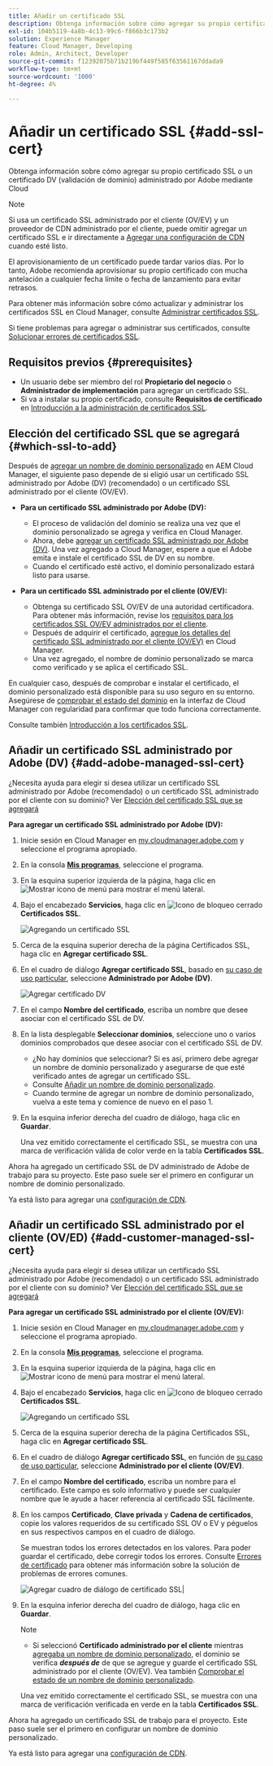 ```yaml
---
title: Añadir un certificado SSL
description: Obtenga información sobre cómo agregar su propio certificado SSL o un certificado DV (validación de dominio) administrado por Adobe mediante las herramientas de autoservicio de Cloud Manager.
exl-id: 104b5119-4a8b-4c13-99c6-f866b3c173b2
solution: Experience Manager
feature: Cloud Manager, Developing
role: Admin, Architect, Developer
source-git-commit: f12392075b71b219bf449f585f63561167ddada9
workflow-type: tm+mt
source-wordcount: '1000'
ht-degree: 4%

---
```



# Añadir un certificado SSL {#add-ssl-cert}

Obtenga información sobre cómo agregar su propio certificado SSL o un certificado DV (validación de dominio) administrado por Adobe mediante Cloud

>[!NOTE]
>
>Si usa un certificado SSL administrado por el cliente (OV/EV) y un proveedor de CDN administrado por el cliente, puede omitir agregar un certificado SSL e ir directamente a [Agregar una configuración de CDN](/help/implementing/cloud-manager/cdn-configurations/add-cdn-config.md) cuando esté listo.

El aprovisionamiento de un certificado puede tardar varios días. Por lo tanto, Adobe recomienda aprovisionar su propio certificado con mucha antelación a cualquier fecha límite o fecha de lanzamiento para evitar retrasos.

Para obtener más información sobre cómo actualizar y administrar los certificados SSL en Cloud Manager, consulte [Administrar certificados SSL](/help/implementing/cloud-manager/managing-ssl-certifications/managing-certificates.md).

Si tiene problemas para agregar o administrar sus certificados, consulte [Solucionar errores de certificados SSL](/help/implementing/cloud-manager/managing-ssl-certifications/troubleshoot-ssl-cert.md).


## Requisitos previos {#prerequisites}

* Un usuario debe ser miembro del rol **Propietario del negocio** o **Administrador de implementación** para agregar un certificado SSL.
* Si va a instalar su propio certificado, consulte **Requisitos de certificado** en [Introducción a la administración de certificados SSL](/help/implementing/cloud-manager/managing-ssl-certifications/introduction-to-ssl-certificates.md#requirements).

## Elección del certificado SSL que se agregará {#which-ssl-to-add}

Después de [agregar un nombre de dominio personalizado](/help/implementing/cloud-manager/custom-domain-names/add-custom-domain-name.md) en AEM Cloud Manager, el siguiente paso depende de si eligió usar un certificado SSL administrado por Adobe (DV) (recomendado) o un certificado SSL administrado por el cliente (OV/EV).

* **Para un certificado SSL administrado por Adobe (DV):**
   * El proceso de validación del dominio se realiza una vez que el dominio personalizado se agrega y verifica en Cloud Manager.
   * Ahora, debe [agregar un certificado SSL administrado por Adobe (DV)](#add-adobe-managed-ssl-cert).
Una vez agregado a Cloud Manager, espere a que el Adobe emita e instale el certificado SSL de DV en su nombre.
   * Cuando el certificado esté activo, el dominio personalizado estará listo para usarse.

* **Para un certificado SSL administrado por el cliente (OV/EV):**

   * Obtenga su certificado SSL OV/EV de una autoridad certificadora. Para obtener más información, revise los [requisitos para los certificados SSL OV/EV administrados por el cliente](/help/implementing/cloud-manager/managing-ssl-certifications/introduction-to-ssl-certificates.md#requirements).
   * Después de adquirir el certificado, [agregue los detalles del certificado SSL administrado por el cliente (OV/EV)](#add-customer-manage-ssl-cert) en Cloud Manager.
   * Una vez agregado, el nombre de dominio personalizado se marca como verificado y se aplica el certificado SSL.

En cualquier caso, después de comprobar e instalar el certificado, el dominio personalizado está disponible para su uso seguro en su entorno. Asegúrese de [comprobar el estado del dominio](/help/implementing/cloud-manager/custom-domain-names/check-domain-name-status.md) en la interfaz de Cloud Manager con regularidad para confirmar que todo funciona correctamente.

Consulte también [Introducción a los certificados SSL](/help/implementing/cloud-manager/managing-ssl-certifications/introduction-to-ssl-certificates.md).

## Añadir un certificado SSL administrado por Adobe (DV) {#add-adobe-managed-ssl-cert}

¿Necesita ayuda para elegir si desea utilizar un certificado SSL administrado por Adobe (recomendado) o un certificado SSL administrado por el cliente con su dominio? Ver [Elección del certificado SSL que se agregará](#which-ssl-to-add)

**Para agregar un certificado SSL administrado por Adobe (DV):**

1. Inicie sesión en Cloud Manager en [my.cloudmanager.adobe.com](https://my.cloudmanager.adobe.com/) y seleccione el programa apropiado.
1. En la consola **[Mis programas](/help/implementing/cloud-manager/navigation.md#my-programs)**, seleccione el programa.
1. En la esquina superior izquierda de la página, haga clic en ![Mostrar icono de menú](https://spectrum.adobe.com/static/icons/workflow_18/Smock_ShowMenu_18_N.svg) para mostrar el menú lateral.

1. Bajo el encabezado **Servicios**, haga clic en ![Icono de bloqueo cerrado](https://spectrum.adobe.com/static/icons/workflow_18/Smock_LockClosed_18_N.svg) **Certificados SSL**.

   ![Agregando un certificado SSL](/help/implementing/cloud-manager/assets/ssl/ssl-cert-add.png)

1. Cerca de la esquina superior derecha de la página Certificados SSL, haga clic en **Agregar certificado SSL**.

1. En el cuadro de diálogo **Agregar certificado SSL**, basado en [su caso de uso particular](#which-ssl-to-add), seleccione **Administrado por Adobe (DV)**.

   ![Agregar certificado DV](/help/implementing/cloud-manager/assets/ssl/add-dv-certificate.png)

1. En el campo **Nombre del certificado**, escriba un nombre que desee asociar con el certificado SSL de DV.

1. En la lista desplegable **Seleccionar dominios**, seleccione uno o varios dominios comprobados que desee asociar con el certificado SSL de DV.
   * ¿No hay dominios que seleccionar? Si es así, primero debe agregar un nombre de dominio personalizado y asegurarse de que esté verificado antes de agregar un certificado SSL.
   * Consulte [Añadir un nombre de dominio personalizado](/help/implementing/cloud-manager/custom-domain-names/add-custom-domain-name.md).
   * Cuando termine de agregar un nombre de dominio personalizado, vuelva a este tema y comience de nuevo en el paso 1.

1. En la esquina inferior derecha del cuadro de diálogo, haga clic en **Guardar**.

   Una vez emitido correctamente el certificado SSL, se muestra con una marca de verificación válida de color verde en la tabla **Certificados SSL**.

Ahora ha agregado un certificado SSL de DV administrado de Adobe de trabajo para su proyecto. Este paso suele ser el primero en configurar un nombre de dominio personalizado.

Ya está listo para agregar una [configuración de CDN](/help/implementing/cloud-manager/cdn-configurations/add-cdn-config.md).

## Añadir un certificado SSL administrado por el cliente (OV/ED) {#add-customer-managed-ssl-cert}

<!-- IF THIS TOPIC GET UPDATED, REMEMBER TO UPDATE THE STEPS ALSO IN THE "MANAGE SSL CERTIFICATES TOPIC TOO -->

¿Necesita ayuda para elegir si desea utilizar un certificado SSL administrado por Adobe (recomendado) o un certificado SSL administrado por el cliente con su dominio? Ver [Elección del certificado SSL que se agregará](#which-ssl-to-add)

**Para agregar un certificado SSL administrado por el cliente (OV/EV):**

1. Inicie sesión en Cloud Manager en [my.cloudmanager.adobe.com](https://my.cloudmanager.adobe.com/) y seleccione el programa apropiado.

1. En la consola **[Mis programas](/help/implementing/cloud-manager/navigation.md#my-programs)**, seleccione el programa.

1. En la esquina superior izquierda de la página, haga clic en ![Mostrar icono de menú](https://spectrum.adobe.com/static/icons/workflow_18/Smock_ShowMenu_18_N.svg) para mostrar el menú lateral.

1. Bajo el encabezado **Servicios**, haga clic en ![Icono de bloqueo cerrado](https://spectrum.adobe.com/static/icons/workflow_18/Smock_LockClosed_18_N.svg) **Certificados SSL**.

   ![Agregando un certificado SSL](/help/implementing/cloud-manager/assets/ssl/ssl-cert-add.png)

1. Cerca de la esquina superior derecha de la página Certificados SSL, haga clic en **Agregar certificado SSL**.

1. En el cuadro de diálogo **Agregar certificado SSL**, en función de [su caso de uso particular](#which-ssl-to-add), seleccione **Administrado por el cliente (OV/EV)**.

1. En el campo **Nombre del certificado**, escriba un nombre para el certificado.
Este campo es solo informativo y puede ser cualquier nombre que le ayude a hacer referencia al certificado SSL fácilmente.

1. En los campos **Certificado**, **Clave privada** y **Cadena de certificados**, copie los valores requeridos de su certificado SSL OV o EV y péguelos en sus respectivos campos en el cuadro de diálogo.

   Se muestran todos los errores detectados en los valores. Para poder guardar el certificado, debe corregir todos los errores. Consulte [Errores de certificado](#certificate-errors) para obtener más información sobre la solución de problemas de errores comunes.

   ![Agregar cuadro de diálogo de certificado SSL](/help/implementing/cloud-manager/assets/ssl/ssl-cert-02.png)|

1. En la esquina inferior derecha del cuadro de diálogo, haga clic en **Guardar**.

   >[!NOTE]
   >
   >* Si seleccionó **Certificado administrado por el cliente** mientras [agregaba un nombre de dominio personalizado](/help/implementing/cloud-manager/custom-domain-names/add-custom-domain-name.md), el dominio se verifica ***después de*** de que se agregue y guarde el certificado SSL administrado por el cliente (OV/EV). Vea también [Comprobar el estado de un nombre de dominio personalizado](/help/implementing/cloud-manager/custom-domain-names/check-domain-name-status.md#how-to).

   Una vez emitido correctamente el certificado SSL, se muestra con una marca de verificación verificada en verde en la tabla **Certificados SSL**.

Ahora ha agregado un certificado SSL de trabajo para el proyecto. Este paso suele ser el primero en configurar un nombre de dominio personalizado.

Ya está listo para agregar una [configuración de CDN](/help/implementing/cloud-manager/cdn-configurations/add-cdn-config.md).























<!--
## Add an SSL certificate {#add-ssl-cert}

1. Log into Cloud Manager at [my.cloudmanager.adobe.com](https://my.cloudmanager.adobe.com/) and select the appropriate program.
1. On the **[My Programs](/help/implementing/cloud-manager/navigation.md#my-programs)** console, select the program.
1. In the upper-left corner of the page, click ![Show menu icon](https://spectrum.adobe.com/static/icons/workflow_18/Smock_ShowMenu_18_N.svg) to reveal the side menu. 
1. Under the **Services** heading, click ![Lock closed icon](https://spectrum.adobe.com/static/icons/workflow_18/Smock_LockClosed_18_N.svg) **SSL Certificates**. 

   ![Adding an SSL certificate](/help/implementing/cloud-manager/assets/ssl/ssl-cert-add.png)

1. Near the upper-right corner of the SSL Certificates page, click **Add SSL Certificate**.

1. In the **Add SSL certificate** dialog box, based on [your particular use case](/help/implementing/cloud-manager/managing-ssl-certifications/introduction-to-ssl-certificates.md), do one of the following:

    | | Use case | Steps |
    | --- | --- | --- |
    | 1 | **Add an Adobe managed (DV) certificate** | **To add an Adobe managed (DV) SSL certificate:**<br>a. In the **Add SSL Certificate** dialog box, select the certificate type **Adobe managed (DV)**.<br>![Add a DV certificate](/help/implementing/cloud-manager/assets/ssl/add-dv-certificate.png)<br>b. In the **Certificate name** field, enter a name you want associated with the certificate.<br>c. In the **Select domains** drop-down list, select one or more domains that you want associated with the DV SSL certificate.<br>No domains to select? If so, it means that you must first add a custom domain name and ensure it is verified before you can add an SSL certificate. See [Add a custom domain name](/help/implementing/cloud-manager/custom-domain-names/add-custom-domain-name.md). When you are finished adding a custom domain name, return to this topic and begin at step 1 again.<br>d. Continue to step 7. |
    | 2 | **Add a customer managed (OV/EV) certificate** | **To add a customer managed (OV/EV) SSL certificate:**<br>a. In the **Add SSL Certificate** dialog box, select the certificate type **Customer managed (OV/EV)**.<br>b. In the **Certificate name** field, enter a name for your certificate. This field is for informational purposes only and can be any name that helps you reference your SSL certificate easily.<br>c. In the **Certificate**, **Private key**, and **Certificate chain** fields, paste the required values into their respective fields.<br>![Add SSL certificate dialog box](/help/implementing/cloud-manager/assets/ssl/ssl-cert-02.png)<br>Any detected errors in values are displayed. Before you can save your certificate, you must address all errors. See [Certificate Errors](#certificate-errors) to learn more about troubleshooting common errors.<br>d. Continue to step 7. | 

1. In the lower-right corner of the dialog box, click **Save**.

    >[!NOTE]
    >
    >* If you selected **Adobe managed certificate** while [adding a custom domain name](/help/implementing/cloud-manager/custom-domain-names/add-custom-domain-name.md), the domain is verified with the added certificate when the custom domain is added. 
    >
    >* If you selected **Customer managed certificate** while [adding a custom domain name](/help/implementing/cloud-manager/custom-domain-names/add-custom-domain-name.md), the domain is verified ***after*** the customer managed (OV/EV) SSL certificate is added and saved. See also [Check the status of a custom domain name](/help/implementing/cloud-manager/custom-domain-names/check-domain-name-status.md#how-to).

    After the SSL certificate is successfully issued, it is displayed with a green verified check mark in the **SSL Certificates** table. 

    You now have added a working SSL certificate for your project. This step is often the first to set up a custom domain name. 
    

* To learn about updating and managing your SSL certificates in Cloud Manager, see [Manage SSL certificates](/help/implementing/cloud-manager/managing-ssl-certifications/managing-certificates.md).

* If you are having issues adding or managing your certificates, see [Troubleshoot SSL certificate errors](/help/implementing/cloud-manager/managing-ssl-certifications/troubleshoot-ssl-cert.md). -->

